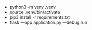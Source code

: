 - python3 -m venv .venv
- source .venv/bin/activate
- pip3 install -r requirements.txt
- flask —app application.py —debug run
